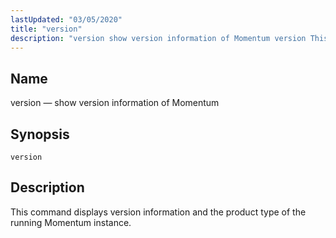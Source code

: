 ```yaml
---
lastUpdated: "03/05/2020"
title: "version"
description: "version show version information of Momentum version This command displays version information and the product type of the running Momentum instance..."
---
```


<a name="console_commands.version"></a> 
## Name

version — show version information of Momentum

## Synopsis

`version`

<a name="idp10904496"></a> 
## Description

This command displays version information and the product type of the running Momentum instance.
